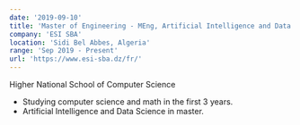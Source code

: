 ```yaml
---
date: '2019-09-10'
title: 'Master of Engineering - MEng, Artificial Intelligence and Data Science'
company: 'ESI SBA'
location: 'Sidi Bel Abbes, Algeria'
range: 'Sep 2019 - Present'
url: 'https://www.esi-sba.dz/fr/'
---
```


Higher National School of Computer Science

- Studying computer science and math in the first 3 years.
- Artificial Intelligence and Data Science in master.
